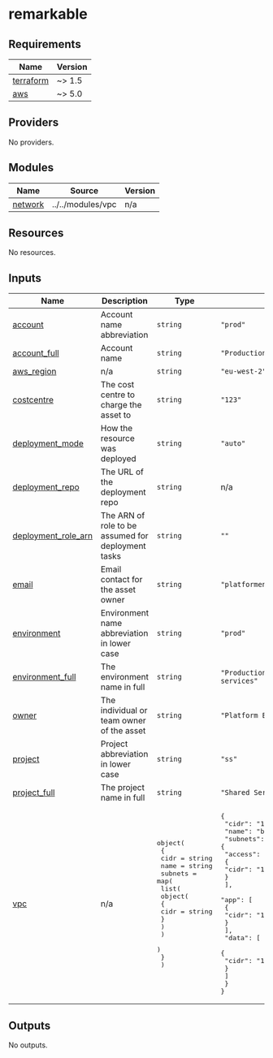 # remarkable

<!-- BEGINNING OF PRE-COMMIT-TERRAFORM DOCS HOOK -->
## Requirements

| Name | Version |
|------|---------|
| <a name="requirement_terraform"></a> [terraform](#requirement\_terraform) | ~> 1.5 |
| <a name="requirement_aws"></a> [aws](#requirement\_aws) | ~> 5.0 |

## Providers

No providers.

## Modules

| Name | Source | Version |
|------|--------|---------|
| <a name="module_network"></a> [network](#module\_network) | ../../modules/vpc | n/a |

## Resources

No resources.

## Inputs

| Name | Description | Type | Default | Required |
|------|-------------|------|---------|:--------:|
| <a name="input_account"></a> [account](#input\_account) | Account name abbreviation | `string` | `"prod"` | no |
| <a name="input_account_full"></a> [account\_full](#input\_account\_full) | Account name | `string` | `"Production Account"` | no |
| <a name="input_aws_region"></a> [aws\_region](#input\_aws\_region) | n/a | `string` | `"eu-west-2"` | no |
| <a name="input_costcentre"></a> [costcentre](#input\_costcentre) | The cost centre to charge the asset to | `string` | `"123"` | no |
| <a name="input_deployment_mode"></a> [deployment\_mode](#input\_deployment\_mode) | How the resource was deployed | `string` | `"auto"` | no |
| <a name="input_deployment_repo"></a> [deployment\_repo](#input\_deployment\_repo) | The URL of the deployment repo | `string` | n/a | yes |
| <a name="input_deployment_role_arn"></a> [deployment\_role\_arn](#input\_deployment\_role\_arn) | The ARN of role to be assumed for deployment tasks | `string` | `""` | no |
| <a name="input_email"></a> [email](#input\_email) | Email contact for the asset owner | `string` | `"platformengineering@allwyn.co.uk"` | no |
| <a name="input_environment"></a> [environment](#input\_environment) | Environment name abbreviation in lower case | `string` | `"prod"` | no |
| <a name="input_environment_full"></a> [environment\_full](#input\_environment\_full) | The environment name in full | `string` | `"Production environment for shared services"` | no |
| <a name="input_owner"></a> [owner](#input\_owner) | The individual or team owner of the asset | `string` | `"Platform Engineering"` | no |
| <a name="input_project"></a> [project](#input\_project) | Project abbreviation in lower case | `string` | `"ss"` | no |
| <a name="input_project_full"></a> [project\_full](#input\_project\_full) | The project name in full | `string` | `"Shared Services"` | no |
| <a name="input_vpc"></a> [vpc](#input\_vpc) | n/a | <pre>object(<br>    {<br>      cidr = string<br>      name = string<br>      subnets = map(<br>        list(<br>          object(<br>            {<br>              cidr = string<br>            }<br>          )<br>        )<br>      )<br>    }<br>  )</pre> | <pre>{<br>  "cidr": "10.0.0.0/16",<br>  "name": "blah",<br>  "subnets": {<br>    "access": [<br>      {<br>        "cidr": "10.0.0.0/25"<br>      }<br>    ],<br>    "app": [<br>      {<br>        "cidr": "10.0.2.0/25"<br>      }<br>    ],<br>    "data": [<br>      {<br>        "cidr": "10.0.1.0/25"<br>      }<br>    ]<br>  }<br>}</pre> | no |

## Outputs

No outputs.
<!-- END OF PRE-COMMIT-TERRAFORM DOCS HOOK -->

